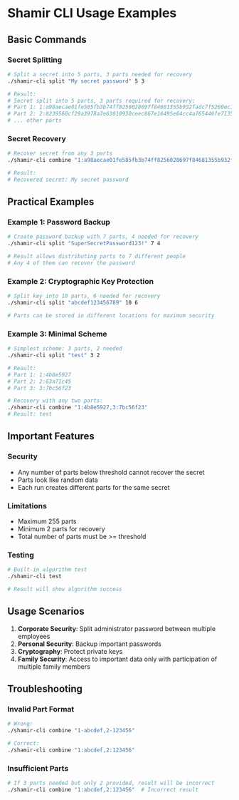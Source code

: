 # Shamir CLI Usage Examples

## Basic Commands

### Secret Splitting

```bash
# Split a secret into 5 parts, 3 parts needed for recovery
./shamir-cli split "My secret password" 5 3

# Result:
# Secret split into 5 parts, 3 parts required for recovery:
# Part 1: 1:a98aecae01fe585fb3b74ff8256028697f84681355b932fadc7f5260ec19ee3dc681af
# Part 2: 2:8239560cf29a3978a7e63010930ceec867e16495e64cc4a765446fe7135624010f0f77
# ... other parts
```

### Secret Recovery

```bash
# Recover secret from any 3 parts
./shamir-cli combine "1:a98aecae01fe585fb3b74ff8256028697f84681355b932fadc7f5260ec19ee3dc681af,3:fb126a1723deb0a7c4e4ae6a66d1172ac8dc2c560c25468c39eb8357449e461cf8bceb,5:bbb42ecd1f283adbaf56a3445d5923a9efbc9dd489b96d966225a325bf3c0e13bbe0a0"

# Result:
# Recovered secret: My secret password
```

## Practical Examples

### Example 1: Password Backup

```bash
# Create password backup with 7 parts, 4 needed for recovery
./shamir-cli split "SuperSecretPassword123!" 7 4

# Result allows distributing parts to 7 different people
# Any 4 of them can recover the password
```

### Example 2: Cryptographic Key Protection

```bash
# Split key into 10 parts, 6 needed for recovery
./shamir-cli split "abcdef123456789" 10 6

# Parts can be stored in different locations for maximum security
```

### Example 3: Minimal Scheme

```bash
# Simplest scheme: 3 parts, 2 needed
./shamir-cli split "test" 3 2

# Result:
# Part 1: 1:4b8e5927
# Part 2: 2:63a71c45
# Part 3: 3:7bc56f23

# Recovery with any two parts:
./shamir-cli combine "1:4b8e5927,3:7bc56f23"
# Result: test
```

## Important Features

### Security
- Any number of parts below threshold cannot recover the secret
- Parts look like random data
- Each run creates different parts for the same secret

### Limitations
- Maximum 255 parts
- Minimum 2 parts for recovery
- Total number of parts must be >= threshold

### Testing
```bash
# Built-in algorithm test
./shamir-cli test

# Result will show algorithm success
```

## Usage Scenarios

1. **Corporate Security**: Split administrator password between multiple employees
2. **Personal Security**: Backup important passwords
3. **Cryptography**: Protect private keys
4. **Family Security**: Access to important data only with participation of multiple family members

## Troubleshooting

### Invalid Part Format
```bash
# Wrong:
./shamir-cli combine "1-abcdef,2-123456"

# Correct:
./shamir-cli combine "1:abcdef,2:123456"
```

### Insufficient Parts
```bash
# If 3 parts needed but only 2 provided, result will be incorrect
./shamir-cli combine "1:abcdef,2:123456"  # Incorrect result
```